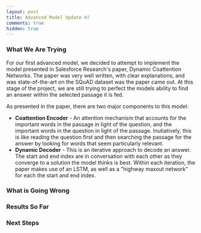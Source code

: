 ```yaml
---
layout: post
title: Advanced Model Update #1
comments: true
hidden: true
---
```


### [](#header-3)What We Are Trying
For our first advanced model, we decided to attempt to implement the model presented in Salesforce Research's paper, Dynamic Coattention Networks. The paper was very well written, with clear explanations, and was state-of-the-art on the SQuAD dataset was the paper came out. At this stage of the project, we are still trying to perfect the models ability to find an answer within the selected passage it is fed. 

As presented in the paper, there are two major components to this model:

- **Coattention Encoder** - An attention mechanism that accounts for the important words in the passage in light of the question, and the important words in the question in light of the passage. Inutiatively, this is like reading the question first and then searching the passage for the answer by looking for words that seem particularly relevant. 
- **Dynamic Decoder** - This is an iterative approach to decode an answer. The start and end index are in conversation with each other as they converge to a solution the model thinks is best. Within each iteration, the paper makes use of an LSTM, as well as a "highway maxout network" for each the start and end index.
 
### [](#header-3)What is Going Wrong

### [](#header-3)Results So Far

### [](#header-3)Next Steps
